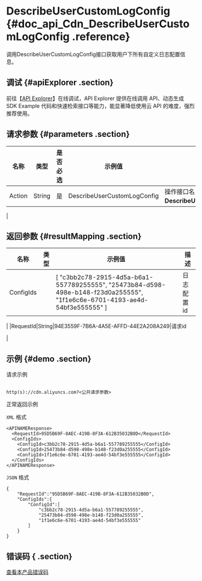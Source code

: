# DescribeUserCustomLogConfig {#doc_api_Cdn_DescribeUserCustomLogConfig .reference}

调用DescribeUserCustomLogConfig接口获取用户下所有自定义日志配置信息。

## 调试 {#apiExplorer .section}

前往【[API Explorer](https://api.aliyun.com/#product=Cdn&api=DescribeUserCustomLogConfig)】在线调试，API Explorer 提供在线调用 API、动态生成 SDK Example 代码和快速检索接口等能力，能显著降低使用云 API 的难度，强烈推荐使用。

## 请求参数 {#parameters .section}

|名称|类型|是否必选|示例值|描述|
|--|--|----|---|--|
|Action|String|是|DescribeUserCustomLogConfig|操作接口名，系统规定参数，取值：**DescribeUserCustomLogConfig**。

 |

## 返回参数 {#resultMapping .section}

|名称|类型|示例值|描述|
|--|--|---|--|
|ConfigIds| |\[ "c3bb2c78-2915-4d5a-b6a1-557789255555", "25473b84-d598-498e-b148-f23d0a255555", "1f1e6c6e-6701-4193-ae4d-54bf3e555555" \]|日志配置id

 |
|RequestId|String|94E3559F-7B6A-4A5E-AFFD-44E2A208A249|请求id

 |

## 示例 {#demo .section}

请求示例

``` {#request_demo}

http(s)://cdn.aliyuncs.com?<公共请求参数>

```

正常返回示例

`XML` 格式

``` {#xml_return_success_demo}
<APINAMEResponse>
  <RequestId>95D5B69F-8AEC-419B-8F3A-612B35032B0D</RequestId>
  <ConfigIds>
    <ConfigId>c3bb2c78-2915-4d5a-b6a1-557789255555</ConfigId>
    <ConfigId>25473b84-d598-498e-b148-f23d0a255555</ConfigId>
    <ConfigId>1f1e6c6e-6701-4193-ae4d-54bf3e555555</ConfigId>
  </ConfigIds>
</APINAMEResponse>

```

`JSON` 格式

``` {#json_return_success_demo}
{
	"RequestId":"95D5B69F-8AEC-419B-8F3A-612B35032B0D",
	"ConfigIds":{
		"ConfigId":[
			"c3bb2c78-2915-4d5a-b6a1-557789255555",
			"25473b84-d598-498e-b148-f23d0a255555",
			"1f1e6c6e-6701-4193-ae4d-54bf3e555555"
		]
	}
}
```

## 错误码 { .section}

[查看本产品错误码](https://error-center.aliyun.com/status/product/Cdn)

